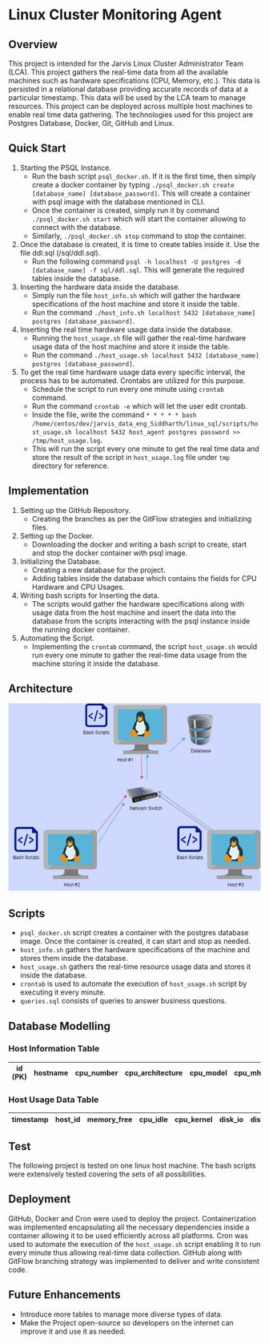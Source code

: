 # Linux Cluster Monitoring Agent
## Overview
This project is intended for the Jarvis Linux Cluster Administrator Team (LCA). This project gathers the real-time data from all the available machines such as hardware specifications (CPU, Memory, etc.). This data is persisted in a relational database providing accurate records of data at a particular timestamp. This data will be used by the LCA team to manage resources. This project can be deployed across multiple host machines to enable real time data gathering.
The technologies used for this project are Postgres Database, Docker, Git, GitHub and Linux.

## Quick Start
1. Starting the PSQL Instance.
    - Run the bash script `psql_docker.sh`. If it is the first time, then simply create a docker container by typing `./psql_docker.sh create [database_name] [database_password]`. This will create a container with psql image with the database mentioned in CLI.
    - Once the container is created, simply run it by command `./psql_docker.sh start` which will start the container allowing to connect with the database.
    - Similarly, `./psql_docker.sh stop` command to stop the container.
2. Once the database is created, it is time to create tables inside it. Use the file ddl.sql (/sql/ddl.sql).
    - Run the following command `psql -h localhost -U postgres -d [database_name] -f sql/ddl.sql`. This will generate the required tables inside the database.
3. Inserting the hardware data inside the database.
    - Simply run the file `host_info.sh` which will gather the hardware specifications of the host machine and store it inside the table.
    - Run the command `./host_info.sh localhost 5432 [database_name] postgres [database_password]`.
4. Inserting the real time hardware usage data inside the database.
   - Running the `host_usage.sh` file will gather the real-time hardware usage data of the host machine and store it inside the table.
   - Run the command `./host_usage.sh localhost 5432 [database_name] postgres [database_password]`.
5. To get the real time hardware usage data every specific interval, the process has to be automated. Crontabs are utilized for this purpose.
    - Schedule the script to run every one minute using `crontab` command.
    - Run the command `crontab -e` which will let the user edit crontab.
    - Inside the file, write the command `* * * * * bash /home/centos/dev/jarvis_data_eng_Siddharth/linux_sql/scripts/host_usage.sh localhost 5432 host_agent postgres password >> /tmp/host_usage.log`.
    - This will run the script every one minute to get the real time data and store the result of the script in `host_usage.log` file under `tmp` directory for reference.

## Implementation
1. Setting up the GitHub Repository.
   - Creating the branches as per the GitFlow strategies and initializing files.
2. Setting up the Docker.
   - Downloading the docker and writing a bash script to create, start and stop the docker container with psql image.
3. Initializing the Database.
   - Creating a new database for the project.
   - Adding tables inside the database which contains the fields for CPU Hardware and CPU Usages.
4. Writing bash scripts for Inserting the data.
   - The scripts would gather the hardware specifications along with usage data from the host machine and insert the data into the database from the scripts interacting with the psql instance inside the running docker container.
5. Automating the Script.
   - Implementing the `crontab` command, the script `host_usage.sh` would run every one minute to gather the real-time data usage from the machine storing it inside the database.

## Architecture
![High Level Architecture](./assets/01_linux_cluster_monitoring_agent_architecture.png)

## Scripts
- `psql_docker.sh` script creates a container with the postgres database image. Once the container is created, it can start and stop as needed.
- `host_info.sh` gathers the hardware specifications of the machine and stores them inside the database.
- `host_usage.sh` gathers the real-time resource usage data and stores it inside the database.
- `crontab` is used to automate the execution of `host_usage.sh` script by executing it every minute.
- `queries.sql` consists of queries to answer business questions.

## Database Modelling

### Host Information Table
| id (PK) | hostname | cpu_number | cpu_architecture | cpu_model | cpu_mhz | l2_cache | timestamp | total_mem |
|---------|----------|------------|------------------|-----------|---------|----------|-----------|-----------|

### Host Usage Data Table
| timestamp | host_id | memory_free | cpu_idle | cpu_kernel | disk_io | disk_available |
|-----------|---------|-------------|----------|------------|---------|----------------|

## Test
The following project is tested on one linux host machine.
The bash scripts were extensively tested covering the sets of all possibilities.

## Deployment
GitHub, Docker and Cron were used to deploy the project.
Containerization was implemented encapsulating all the necessary dependencies inside a container allowing it to be used efficiently across all platforms.
Cron was used to automate the execution of the `host_usage.sh` script enabling it to run every minute thus allowing real-time data collection.
GitHub along with GitFlow branching strategy was implemented to deliver and write consistent code.

## Future Enhancements
- Introduce more tables to manage more diverse types of data.
- Make the Project open-source so developers on the internet can improve it and use it as needed.